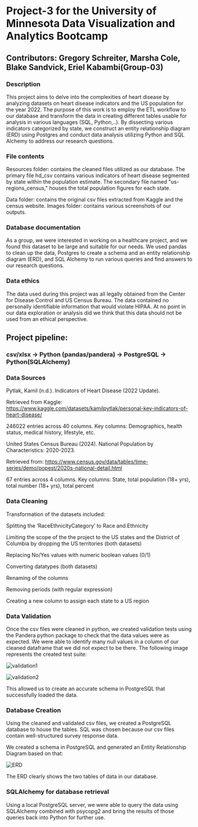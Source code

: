# Project-3 for the University of Minnesota Data Visualization and Analytics Bootcamp
## Contributors: Gregory Schreiter, Marsha Cole, Blake Sandvick, Eriel Kabambi(Group-03)
### Description 
This project aims to delve into the complexities of heart disease by analyzing datasets on heart disease indicators and the US population for the year 2022. The purpose of this work is to employ the ETL workflow to our database and transform the data in creating different tables usable for analysis in various languages (SQL, Python,..).
By dissecting various indicators categorized by state, we construct an entity relationship diagram (ERD) using Postgres and conduct data analysis utilizing Python and SQL Alchemy to address our research questions.

### File contents
Resources folder: contains the cleaned files utilized as our database. The primary file hd_csv contains various indicators of heart disease segmented by state within the population estimate. The secondary file named "us-regions_census," houses the total population figures for each state.

Data folder:  contains the original csv files extracted from Kaggle and the census website.
Images folder:  contains various screenshots of our outputs.

### Database documentation
As a group, we were interested in working on a healthcare project, and we found this dataset to be large and suitable for our needs. We used pandas to clean up the data, Postgres to create a schema and an entity relationship diagram (ERD), and SQL Alchemy to run various queries and find answers to our research questions.

### Data ethics
The data used during this project was all legally obtained from the Center for Disease Control and US Census Bureau. The data contained no personally identifiable information that would violate HIPAA. At no point in our data exploration or analysis did we think that this data should not be used from an ethical perspective.



## Project pipeline: 
### csv/xlsx -> Python (pandas/pandera) -> PostgreSQL -> Python(SQLAlchemy)

### Data Sources
Pytlak, Kamil (n.d.). Indicators of Heart Disease (2022 Update). 

Retrieved from Kaggle: https://www.kaggle.com/datasets/kamilpytlak/personal-key-indicators-of-heart-disease/

246022 entries across 40 columns. Key columns: Demographics, health status, medical history, lifestyle, etc.


United States Census Bureau (2024). National Population by Characteristics: 2020-2023. 

Retrieved from: https://www.census.gov/data/tables/time-series/demo/popest/2020s-national-detail.html

67 entries across 4 columns. Key columns: State, total population (18+ yrs), total number (18+ yrs), total percent 


### Data Cleaning

Transformation of the datasets included:

Splitting the ‘RaceEthnicityCategory’ to Race and Ethnicity 

Limiting the scope of the the project to the US states and the District of Columbia by dropping the US territories (both datasets)

Replacing No/Yes values with numeric boolean values (0/1) 

Converting datatypes (both datasets)

Renaming of the columns

Removing periods (with regular expression)

Creating a new column to assign each state to a US region

### Data Validation

Once the csv files were cleaned in python, we created validation tests using the Pandera python package to check that the data values were as expected.  We were able to identify many null values in a column of our cleaned dataframe that we did not expect to be there. The following image represents the created test suite:

![validation1](https://github.com/schr0841/project-3-group-03/blob/main/images/validation1.png)

![validation2](https://github.com/schr0841/project-3-group-03/blob/main/images/validation2.png)


This allowed us to create an accurate schema in PostgreSQL that successfully loaded the data.


### Database Creation

Using the cleaned and validated csv files, we created a PostgreSQL database to house the tables. SQL was chosen because our csv files contain well-structured survey  response data. 

We created a schema in PostgreSQL and generated an Entity Relationship Diagram based on that:

![ERD](https://github.com/schr0841/project-3-group-03/blob/main/images/ERD.png)

The ERD clearly shows the two tables of data in our database.


### SQLAlchemy for database retrieval

Using a local PostgreSQL server, we were able to query the data using SQLAlchemy combined with psycopg2 and bring the results of those queries back into Python for further use.



